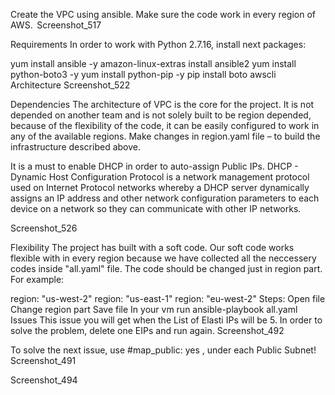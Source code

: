 Create the VPC using ansible. Make sure the code work in every region of AWS. 
Screenshot_517

Requirements
In order to work with Python 2.7.16, install next packages:

yum install ansible -y
amazon-linux-extras install ansible2
yum install python-boto3 -y
yum install python-pip -y
pip install boto awscli
Architecture
Screenshot_522

Dependencies
The architecture of VPC is the core for the project. It is not depended on another team and is not solely built to be region depended, because of the flexibility of the code, it can be easily configured to work in any of the available regions. Make changes in region.yaml file – to build the infrastructure described above.

It is a must to enable DHCP in order to auto-assign Public IPs. DHCP - Dynamic Host Configuration Protocol is a network management protocol used on Internet Protocol networks whereby a DHCP server dynamically assigns an IP address and other network configuration parameters to each device on a network so they can communicate with other IP networks.

Screenshot_526

Flexibility
The project has built with a soft code. Our soft code works flexible with in every region because we have collected all the neccessery codes inside "all.yaml" file. The code should be changed just in region part. For example:

region: "us-west-2"
region: "us-east-1"
region: "eu-west-2"
Steps:
Open file
Change region part
Save file
In your vm run ansible-playbook all.yaml
Issues
This issue you will get when the List of Elasti IPs will be 5. In order to solve the problem, delete one EIPs and run again.
Screenshot_492

To solve the next issue, use #map_public: yes , under each Public Subnet!
Screenshot_491

Screenshot_494
